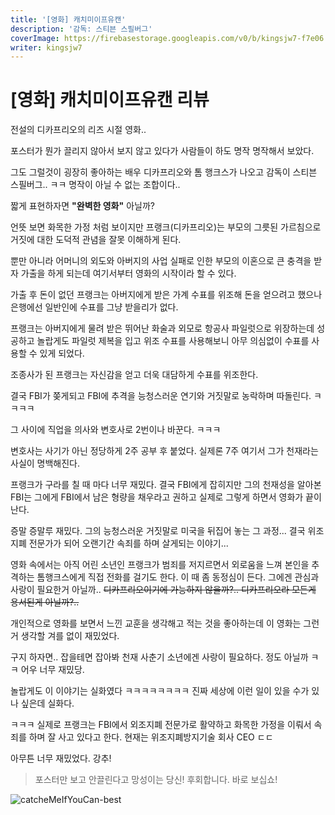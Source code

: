 ```yaml
---
title: '[영화] 캐치미이프유캔'
description: '감독: 스티븐 스필버그'
coverImage: https://firebasestorage.googleapis.com/v0/b/kingsjw7-f7e06.appspot.com/o/images%2Fmovie%2FcatcheMeIfYouCan%2FcatchMeIfYouCan.jpeg?alt=media&token=4224078a-b75a-41a2-b483-623e989e3665
writer: kingsjw7
---
```


# [영화] 캐치미이프유캔 리뷰

전설의 디카프리오의 리즈 시절 영화..

포스터가 뭔가 끌리지 않아서 보지 않고 있다가 사람들이 하도 명작 명작해서 보았다.

그도 그럴것이 굉장히 좋아하는 배우 디카프리오와 톰 행크스가 나오고 감독이 스티븐 스필버그.. ㅋㅋ 명작이 아닐 수 없는 조합이다..


짧게 표현하자면 **"완벽한 영화"** 아닐까?

언뜻 보면 화목한 가정 처럼 보이지만 프랭크(디카프리오)는 부모의 그릇된 가르침으로 거짓에 대한 도덕적 관념을 잘못 이해하게 된다.

뿐만 아니라 어머니의 외도와 아버지의 사업 실패로 인한 부모의 이혼으로 큰 충격을 받자 가출을 하게 되는데 여기서부터 영화의 시작이라 할 수 있다.

가출 후 돈이 없던 프랭크는 아버지에게 받은 가계 수표를 위조해 돈을 얻으려고 했으나 은행에선 일반인에 수표를 그냥 받을리가 없다.

프랭크는 아버지에게 물려 받은 뛰어난 화술과 외모로 항공사 파일럿으로 위장하는데 성공하고 놀랍게도 파일럿 제복을 입고 위조 수표를 사용해보니 아무 의심없이 수표를 사용할 수 있게 되었다.

조종사가 된 프랭크는 자신감을 얻고 더욱 대담하게 수표를 위조한다.

결국 FBI가 쫒게되고 FBI에 추격을 능청스러운 연기와 거짓말로 농락하며 따돌린다. ㅋㅋㅋㅋ

그 사이에 직업을 의사와 변호사로 2번이나 바꾼다. ㅋㅋㅋ

변호사는 사기가 아닌 정당하게 2주 공부 후 붙었다. 실제론 7주 여기서 그가 천재라는 사실이 명백해진다.

프랭크가 구라를 칠 때 마다 너무 재밌다. 결국 FBI에게 잡히지만 그의 천재성을 알아본 FBI는 그에게 FBI에서 남은 형량을 채우라고 권하고 실제로 그렇게 하면서 영화가 끝이난다.

증말 증말루 재밌다. 그의 능청스러운 거짓말로 미국을 뒤집어 놓는 그 과정... 결국 위조지폐 전문가가 되어 오랜기간 속죄를 하며 살게되는 이야기...

영화 속에서는 아직 어린 소년인 프랭크가 범죄를 저지르면서 외로움을 느껴 본인을 추격하는 톰행크스에게 직접 전화를 걸기도 한다. 이 때 좀 동정심이 든다. 그에겐 관심과 사랑이 필요한거 아닐까.. ~~디카프리오이기에 가능하지 않을까?.. 디카프리오라 모든게 용서된게 아닐까?..~~


개인적으로 영화를 보면서 느낀 교훈을 생각해고 적는 것을 좋아하는데 이 영화는 그런거 생각할 겨를 없이 재밌었다.

구지 하자면.. 잡을테면 잡아봐 천재 사춘기 소년에겐 사랑이 필요하다. 정도 아닐까 ㅋㅋ 어우 너무 재밌당.


놀랍게도 이 이야기는 실화였다 ㅋㅋㅋㅋㅋㅋㅋㅋ 진짜 세상에 이런 일이 있을 수가 있나 싶은데 실화다.

ㅋㅋㅋ 실제로 프랭크는 FBI에서 외조지폐 전문가로 활약하고 화목한 가정을 이뤄서 속죄를 하며 잘 사고 있다고 한다. 현재는 위조지폐방지기술 회사 CEO ㄷㄷ

아무튼 너무 재밌었다. 강추!

> 포스터만 보고 안끌린다고 망성이는 당신! 후회합니다. 바로 보십쇼!

![catcheMeIfYouCan-best](https://firebasestorage.googleapis.com/v0/b/kingsjw7-f7e06.appspot.com/o/images%2Fmovie%2FcatcheMeIfYouCan%2FcatcheMeIfYouCan-best.gif?alt=media&token=6e7c5911-95a1-4460-a359-3c6bbea6db3e)